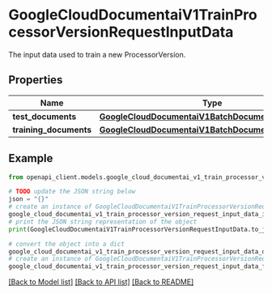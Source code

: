 # GoogleCloudDocumentaiV1TrainProcessorVersionRequestInputData

The input data used to train a new ProcessorVersion.

## Properties

Name | Type | Description | Notes
------------ | ------------- | ------------- | -------------
**test_documents** | [**GoogleCloudDocumentaiV1BatchDocumentsInputConfig**](GoogleCloudDocumentaiV1BatchDocumentsInputConfig.md) |  | [optional] 
**training_documents** | [**GoogleCloudDocumentaiV1BatchDocumentsInputConfig**](GoogleCloudDocumentaiV1BatchDocumentsInputConfig.md) |  | [optional] 

## Example

```python
from openapi_client.models.google_cloud_documentai_v1_train_processor_version_request_input_data import GoogleCloudDocumentaiV1TrainProcessorVersionRequestInputData

# TODO update the JSON string below
json = "{}"
# create an instance of GoogleCloudDocumentaiV1TrainProcessorVersionRequestInputData from a JSON string
google_cloud_documentai_v1_train_processor_version_request_input_data_instance = GoogleCloudDocumentaiV1TrainProcessorVersionRequestInputData.from_json(json)
# print the JSON string representation of the object
print(GoogleCloudDocumentaiV1TrainProcessorVersionRequestInputData.to_json())

# convert the object into a dict
google_cloud_documentai_v1_train_processor_version_request_input_data_dict = google_cloud_documentai_v1_train_processor_version_request_input_data_instance.to_dict()
# create an instance of GoogleCloudDocumentaiV1TrainProcessorVersionRequestInputData from a dict
google_cloud_documentai_v1_train_processor_version_request_input_data_from_dict = GoogleCloudDocumentaiV1TrainProcessorVersionRequestInputData.from_dict(google_cloud_documentai_v1_train_processor_version_request_input_data_dict)
```
[[Back to Model list]](../README.md#documentation-for-models) [[Back to API list]](../README.md#documentation-for-api-endpoints) [[Back to README]](../README.md)


